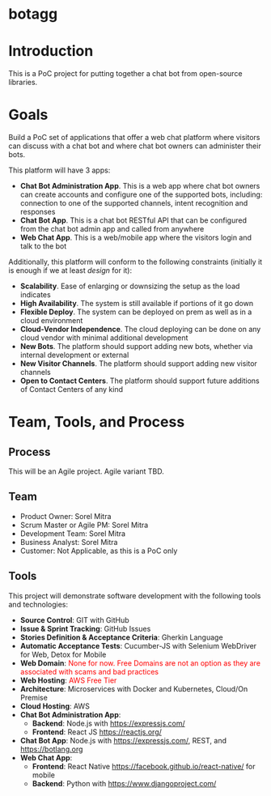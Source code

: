 # botagg

# Introduction

This is a PoC project for putting together a chat bot from open-source libraries.

# Goals

Build a PoC set of applications that offer a web chat platform where visitors can discuss with a chat bot and where chat bot owners can administer their bots.

This platform will have 3 apps:

* **Chat Bot Administration App**. This is a web app where chat bot owners can create accounts and configure one of the supported bots, including: connection to one of the supported channels, intent recognition and responses
* **Chat Bot App**. This is a chat bot RESTful API that can be configured from the chat bot admin app and called from anywhere
* **Web Chat App**. This is a web/mobile app where the visitors login and talk to the bot

Additionally, this platform will conform to the following constraints (initially it is enough if we at least *design* for it):

* **Scalability**. Ease of enlarging or downsizing the setup as the load indicates
* **High Availability**. The system is still available if portions of it go down
* **Flexible Deploy**. The system can be deployed on prem as well as in a cloud environment
* **Cloud-Vendor Independence**. The cloud deploying can be done on any cloud vendor with minimal additional development
* **New Bots**. The platform should support adding new bots, whether via internal development or external
* **New Visitor Channels**. The platform should support adding new visitor channels
* **Open to Contact Centers**. The platform should support future additions of Contact Centers of any kind

# Team, Tools, and Process

## Process

This will be an Agile project.
Agile variant TBD.

## Team

- Product Owner: Sorel Mitra
- Scrum Master or Agile PM: Sorel Mitra
- Development Team: Sorel Mitra
- Business Analyst: Sorel Mitra
- Customer: Not Applicable, as this is a PoC only

## Tools

This project will demonstrate software development with the following tools and technologies:

- **Source Control**: GIT with GitHub
- **Issue & Sprint Tracking**: GitHub Issues
- **Stories Definition & Acceptance Criteria**: Gherkin Language
- **Automatic Acceptance Tests**: Cucumber-JS with Selenium WebDriver for Web, Detox for Mobile
- **Web Domain**: <span style="color:red">None for now. Free Domains are not an option as they are associated with scams and bad practices</span>
- **Web Hosting**: <span style="color:red">AWS Free Tier</span>
- **Architecture**: Microservices with Docker and Kubernetes, Cloud/On Premise
- **Cloud Hosting**: AWS
- **Chat Bot Administration App**: 
	- **Backend**: Node.js with https://expressjs.com/
	- **Frontend**: React JS https://reactjs.org/
- **Chat Bot App**: Node.js with https://expressjs.com/, REST, and https://botlang.org
- **Web Chat App**:
	- **Frontend**: React Native https://facebook.github.io/react-native/ for mobile
	- **Backend**: Python with https://www.djangoproject.com/
